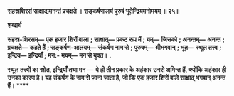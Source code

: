 **सहस्रशिरसं साक्षाद्यमनन्तं प्रचक्षते ।** **सङ्कर्षणालयं पुरुषं भूतेन्द्रियमनोमयम् ॥ २५॥** 

**शब्दार्थ** 

**सहस्र-शिरसम्—** **एक हजार शिरों वाला** **; साक्षात्—** **प्रकट रूप में** **; यम्—** **जिसको** **; अनन्तम्—** **अनन्त** **; प्रचक्षते—** **कहते हैं** **; सङ्कर्षण-आलयम्—** **संकर्षण नाम से** **; पुरुषम्—** **श्रीभगवान्** **; भूत—** **स्थूल तत्त्व** **; इन्द्रिय—** **इन्द्रियाँ** **; मन:-** **मयम्—** **मन से युक्त।** **.** 

**स्थूल तत्त्वों का स्रोत, इन्द्रियाँ तथा मन** — **ये ही तीन प्रकार के अहंकार उनसे अमिन्त** **हैं, क्योंकि अहंकार ही उनका कारण है। यह संकर्षण के नाम से जाना जाता है, जो कि** **एक हजार शिरों वाले साक्षात् भगवान् अनन्त हैं।** **** 
